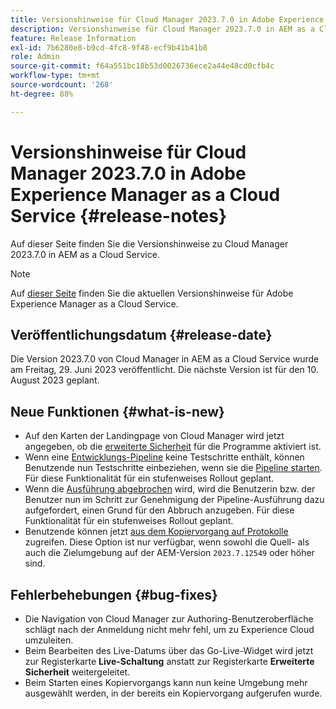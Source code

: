 ```yaml
---
title: Versionshinweise für Cloud Manager 2023.7.0 in Adobe Experience Manager as a Cloud Service
description: Versionshinweise für Cloud Manager 2023.7.0 in AEM as a Cloud Service.
feature: Release Information
exl-id: 7b6280e8-b9cd-4fc8-9f48-ecf9b41b41b8
role: Admin
source-git-commit: f64a551bc18b53d0026736ece2a44e48cd0cfb4c
workflow-type: tm+mt
source-wordcount: '268'
ht-degree: 88%

---
```


# Versionshinweise für Cloud Manager 2023.7.0 in Adobe Experience Manager as a Cloud Service {#release-notes}

Auf dieser Seite finden Sie die Versionshinweise zu Cloud Manager 2023.7.0 in AEM as a Cloud Service.

>[!NOTE]
>
>Auf [dieser Seite](/help/release-notes/release-notes-cloud/release-notes-current.md) finden Sie die aktuellen Versionshinweise für Adobe Experience Manager as a Cloud Service.

## Veröffentlichungsdatum {#release-date}

Die Version 2023.7.0 von Cloud Manager in AEM as a Cloud Service wurde am Freitag, 29. Juni 2023 veröffentlicht. Die nächste Version ist für den 10. August 2023 geplant.

## Neue Funktionen {#what-is-new}

* Auf den Karten der Landingpage von Cloud Manager wird jetzt angegeben, ob die [erweiterte Sicherheit](/help/implementing/cloud-manager/getting-access-to-aem-in-cloud/creating-production-programs.md) für die Programme aktiviert ist.
* Wenn eine [Entwicklungs-Pipeline](/help/implementing/cloud-manager/configuring-pipelines/introduction-ci-cd-pipelines.md) keine Testschritte enthält, können Benutzende nun Testschritte einbeziehen, wenn sie die [Pipeline starten](/help/implementing/cloud-manager/configuring-pipelines/managing-pipelines.md#running-pipelines). Für diese Funktionalität für ein stufenweises Rollout geplant.
* Wenn die [Ausführung abgebrochen](/help/implementing/cloud-manager/configuring-pipelines/managing-pipelines.md#view-details) wird, wird die Benutzerin bzw. der Benutzer nun im Schritt zur Genehmigung der Pipeline-Ausführung dazu aufgefordert, einen Grund für den Abbruch anzugeben. Für diese Funktionalität für ein stufenweises Rollout geplant.
* Benutzende können jetzt [aus dem Kopiervorgang auf Protokolle](/help/implementing/developing/tools/content-copy.md#accessing-logs) zugreifen. Diese Option ist nur verfügbar, wenn sowohl die Quell- als auch die Zielumgebung auf der AEM-Version `2023.7.12549` oder höher sind.

## Fehlerbehebungen {#bug-fixes}

* Die Navigation von Cloud Manager zur Authoring-Benutzeroberfläche schlägt nach der Anmeldung nicht mehr fehl, um zu Experience Cloud umzuleiten.
* Beim Bearbeiten des Live-Datums über das Go-Live-Widget wird jetzt zur Registerkarte **Live-Schaltung** anstatt zur Registerkarte **Erweiterte Sicherheit** weitergeleitet.
* Beim Starten eines Kopiervorgangs kann nun keine Umgebung mehr ausgewählt werden, in der bereits ein Kopiervorgang aufgerufen wurde.
